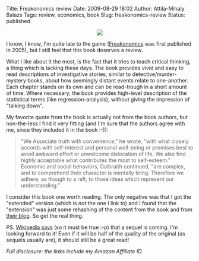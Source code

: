 Title: Freakonomics review
Date: 2009-08-29 18:02
Author: Attila-Mihaly Balazs
Tags: review, economics, book
Slug: freakonomics-review
Status: published

<div class="separator" style="clear: both; text-align: center;">

[![](http://2.bp.blogspot.com/_hrvCBhtWhJ4/Spk7R7VvqjI/AAAAAAAABMk/A7kIaVald-w/s320/51YA2F7-dPL._SL160_.jpg)](http://www.amazon.com/gp/product/0060731338?ie=UTF8&tag=hypefree-20&linkCode=as2&camp=1789&creative=9325&creativeASIN=0060731338)

</div>

I know, I know, I'm quite late to the game
([Freakonomics](http://www.amazon.com/gp/product/0060731338?ie=UTF8&tag=hypefree-20&linkCode=as2&camp=1789&creative=9325&creativeASIN=0060731338)
was first published in 2005), but I still feel that this book deserves a
review.

What I like about it the most, is the fact that it tries to teach
critical thinking, a thing which is lacking these days. The book
provides vivid and easy to read descriptions of investigative stories,
similar to detective/murder-mystery books, about how seemingly distant
events relate to one-another. Each chapter stands on its own and can be
read-trough in a short amount of time. Where necessary, the book
provides high-level description of the statistical terms (like
regression-analysis), without giving the impression of "talking down".

My favorite quote from the book is actually not from the book authors,
but non-the-less I find it very fitting (and I'm sure that the authors
agree with me, since they included it in the book :-)):

> "We Associate truth with convenience," he wrote, "with what closely
> accords with self-interest and personal well-being or promises best to
> avoid awkward effort or unwelcome dislocation of life. We also find
> highly acceptable what contributes the most to self-esteem." Economic
> and social behaviors, Galbraith continued, "are complex, and to
> comprehend their character is mentally tiring. Therefore we adhere, as
> though to a raft, to those ideas which represent our understanding."

I consider this book one worth reading. The only negative was that I got
the "extended" version (which is *not* the one I link to) and I found
that the "extension" was just some rehashing of the content from the
book and from [their blog](http://freakonomics.blogs.nytimes.com/). So
get the real thing.

PS. [Wikipedia
says](http://en.wikipedia.org/wiki/Freakonomics#Planned_sequel) (so it
must be true :-p) that a sequel is coming. I'm looking forward to it!
Even if it will be half of the quality of the original (as sequels
usually are), it should still be a great read!

*Full disclosure: the links include my Amazon Affiliate ID.*
